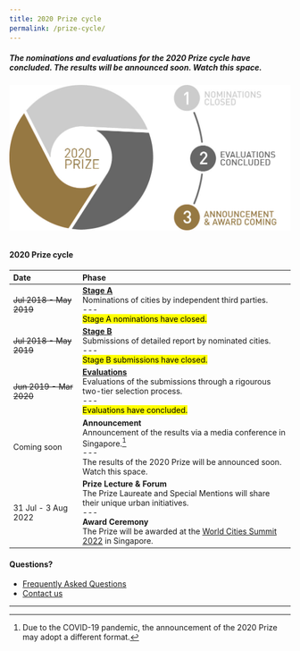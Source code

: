 ```yaml
---
title: 2020 Prize cycle
permalink: /prize-cycle/
---
```


##### The nominations and evaluations for the 2020 Prize cycle have concluded. The results will be announced soon. Watch this space.

###### ![2020 Prize cycle](/images/prize-cycle.jpg)

#### **2020 Prize cycle**

| Date | Phase |
| :--- | :--- |
| <s>Jul 2018 - May 2019</s> | **[Stage A](/stage-a/)** <br> Nominations of cities by independent third parties. <br> --- <br> <mark>Stage A nominations have closed.</mark> |
| <s>Jul 2018 - May 2019</s> | **[Stage B](/stage-b/)** <br> Submissions of detailed report by nominated cities. <br> --- <br> <mark>Stage B submissions have closed.</mark> |
| <s>Jun 2019 - Mar 2020</s> | **[Evaluations](/evaluations/)** <br> Evaluations of the submissions through a rigourous two-tier selection process. <br> --- <br> <mark>Evaluations have concluded.</mark> |
| Coming soon | **Announcement** <br> Announcement of the results via a media conference in Singapore.[^1] <br> --- <br> The results of the 2020 Prize will be announced soon. Watch this space. |
| 31 Jul - 3 Aug 2022 | **Prize Lecture & Forum** <br> The Prize Laureate and Special Mentions will share their unique urban initiatives. <br> --- <br> **Award Ceremony** <br> The Prize will be awarded at the [World Cities Summit 2022](https://www.worldcitiessummit.com.sg) in Singapore. |

#### **Questions?**

- [Frequently Asked Questions](/faq/)
- [Contact us](/feedback/)

---

[^1]: Due to the COVID-19 pandemic, the announcement of the 2020 Prize may adopt a different format.
